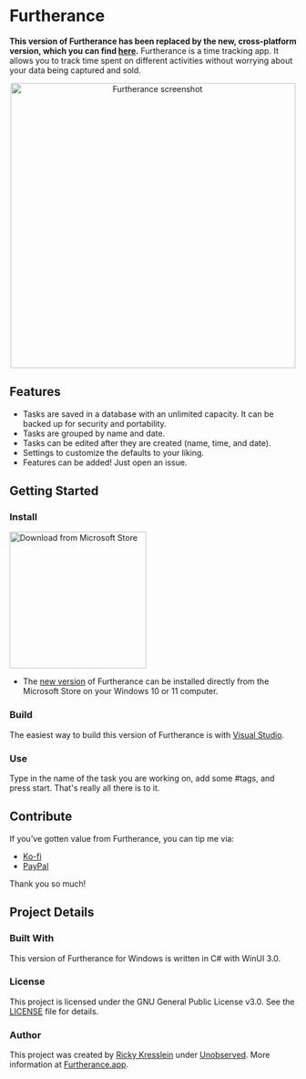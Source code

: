 # Furtherance
**This version of Furtherance has been replaced by the new, cross-platform version, which you can find [here](https://github.com/unobserved-io/Furtherance).**
Furtherance is a time tracking app.
It allows you to track time spent on different activities without worrying about your data being captured and sold.

<p align="center">
    <img width="500px" src="https://unobserved.io/assets/screenshots/furtherance-windows.png" alt="Furtherance screenshot"/>
</p>

## Features
* Tasks are saved in a database with an unlimited capacity. It can be backed up for security and portability.
* Tasks are grouped by name and date.
* Tasks can be edited after they are created (name, time, and date).
* Settings to customize the defaults to your liking.
* Features can be added! Just open an issue.

## Getting Started

### Install

<a href="https://apps.microsoft.com/store/detail/furtherance/9NHG98S3VR3W"><img width='240' alt="Download from Microsoft Store" src="https://furtherance.app/images/microsoft-store-dark.svg"/></a>
* The [new version](https://github.com/unobserved-io/Furtherance) of Furtherance can be installed directly from the Microsoft Store on your Windows 10 or 11 computer.

### Build
The easiest way to build this version of Furtherance is with [Visual Studio](https://visualstudio.microsoft.com/).

### Use
Type in the name of the task you are working on, add some #tags, and press start. That's really all there is to it.

## Contribute

If you've gotten value from Furtherance, you can tip me via:
* [Ko-fi](https://ko-fi.com/unobserved)
* [PayPal](https://www.paypal.com/donate/?hosted_button_id=TLYY8YZ424VRL)

Thank you so much!

## Project Details

### Built With
This version of Furtherance for Windows is written in C# with WinUI 3.0.

### License
This project is licensed under the GNU General Public License v3.0. See the [LICENSE](LICENSE) file for details.

### Author
This project was created by [Ricky Kresslein](https://kressle.in) under [Unobserved](https://unobserved.io). More information at [Furtherance.app](https://furtherance.app).
